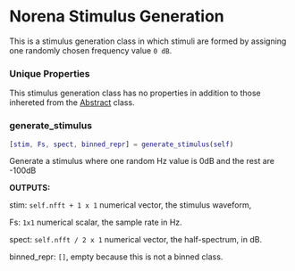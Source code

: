 # Norena Stimulus Generation

This is a stimulus generation class in which 
stimuli are formed by assigning one randomly chosen frequency value `0 dB`.

### Unique Properties

This stimulus generation class has no properties in addition to those inhereted from the [Abstract](../AbstractStimulusGenerationMethod) class.

### generate_stimulus

```matlab
[stim, Fs, spect, binned_repr] = generate_stimulus(self)
```

Generate a stimulus where one random Hz value is 0dB and the rest are -100dB

**OUTPUTS:**

stim: `self.nfft + 1 x 1` numerical vector,
the stimulus waveform,

Fs: `1x1` numerical scalar,
the sample rate in Hz.

spect: `self.nfft / 2 x 1` numerical vector,
the half-spectrum, in dB.

binned_repr: `[]`, empty because this is not a binned class.



